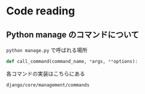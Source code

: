 # Code reading

## Python manage のコマンドについて

`python manage.py` で呼ばれる場所

```python
def call_command(command_name, *args, **options):
```

各コマンドの実装はこちらにある

```
django/core/management/commands
```
